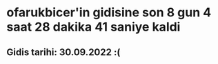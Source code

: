 # ofarukbicer'in gidisine son 8 gun 4 saat 28 dakika 41 saniye kaldi

## Gidis tarihi: 30.09.2022 :(